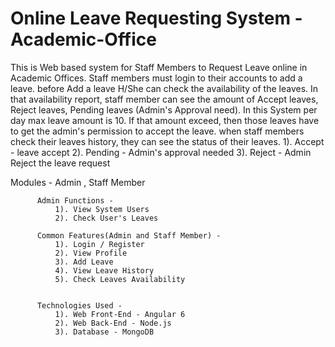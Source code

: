 # Online Leave Requesting System - Academic-Office

This is Web based system for Staff Members to Request Leave online in Academic Offices. Staff members must
login to their accounts to add a leave. before Add a leave H/She can check the availability of the leaves.
In that availability report, staff member can see the amount of Accept leaves, Reject leaves,
Pending leaves (Admin's Approval need).
In this System per day max leave amount is 10. If that amount exceed, then those leaves have to get the admin's
permission to accept the leave.
when staff members check their leaves history, they can see the status of their leaves.
          1). Accept - leave accept
          2). Pending - Admin's approval needed
          3). Reject - Admin Reject the leave request

   Modules - Admin , Staff Member

          Admin Functions -
              1). View System Users
              2). Check User's Leaves

          Common Features(Admin and Staff Member) -
              1). Login / Register
              2). View Profile
              3). Add Leave
              4). View Leave History
              5). Check Leaves Availability


          Technologies Used -
              1). Web Front-End - Angular 6
              2). Web Back-End - Node.js
              3). Database - MongoDB
